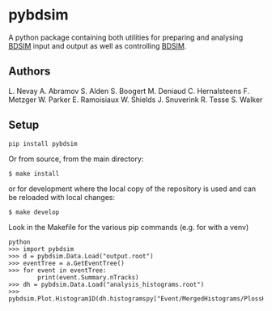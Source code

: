 # pybdsim #

A python package containing both utilities for preparing and analysing [BDSIM](https://bdsim-collaboration.github.io/web/) input and output as well as controlling [BDSIM](https://bdsim-collaboration.github.io/web/).

## Authors ##

L. Nevay
A. Abramov
S. Alden
S. Boogert
M. Deniaud
C. Hernalsteens
F. Metzger
W. Parker
E. Ramoisiaux
W. Shields
J. Snuverink
R. Tesse
S. Walker


## Setup ##

`pip install pybdsim`

Or from source, from the main directory:

`$ make install`

or for development where the local copy of the repository is used and can
be reloaded with local changes:

`$ make develop`

Look in the Makefile for the various pip commands (e.g. for with a venv)


```
python
>>> import pybdsim
>>> d = pybdsim.Data.Load("output.root")
>>> eventTree = a.GetEventTree()
>>> for event in eventTree:
        print(event.Summary.nTracks)
>>> dh = pybdsim.Data.Load("analysis_histograms.root")
>>> pybdsim.Plot.Histogram1D(dh.histogramspy["Event/MergedHistograms/PlossHisto"])
```
